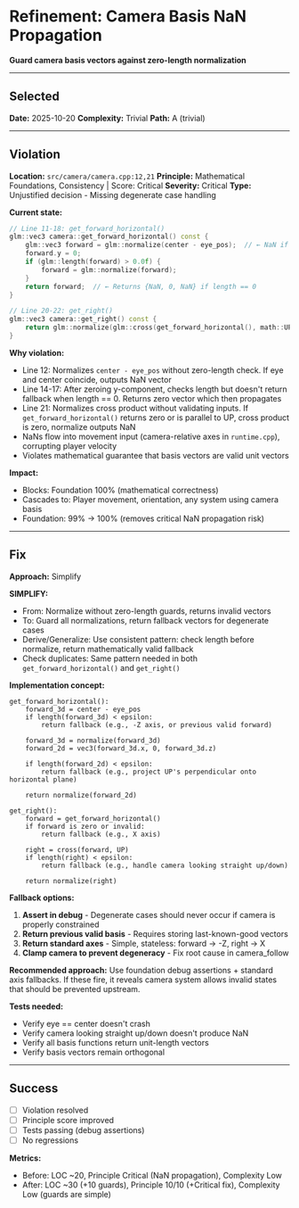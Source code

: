 # Refinement: Camera Basis NaN Propagation

**Guard camera basis vectors against zero-length normalization**

---

<!-- BEGIN: SELECT/SELECTED -->
## Selected

**Date:** 2025-10-20
**Complexity:** Trivial
**Path:** A (trivial)
<!-- END: SELECT/SELECTED -->

---

<!-- BEGIN: SELECT/VIOLATION -->
## Violation

**Location:** `src/camera/camera.cpp:12,21`
**Principle:** Mathematical Foundations, Consistency | Score: Critical
**Severity:** Critical
**Type:** Unjustified decision - Missing degenerate case handling

**Current state:**
```cpp
// Line 11-18: get_forward_horizontal()
glm::vec3 camera::get_forward_horizontal() const {
    glm::vec3 forward = glm::normalize(center - eye_pos);  // ← NaN if eye == center
    forward.y = 0;
    if (glm::length(forward) > 0.0f) {
        forward = glm::normalize(forward);
    }
    return forward;  // ← Returns {NaN, 0, NaN} if length == 0
}

// Line 20-22: get_right()
glm::vec3 camera::get_right() const {
    return glm::normalize(glm::cross(get_forward_horizontal(), math::UP));  // ← NaN if forward is zero or parallel to UP
}
```

**Why violation:**
- Line 12: Normalizes `center - eye_pos` without zero-length check. If eye and center coincide, outputs NaN vector
- Line 14-17: After zeroing y-component, checks length but doesn't return fallback when length == 0. Returns zero vector which then propagates
- Line 21: Normalizes cross product without validating inputs. If `get_forward_horizontal()` returns zero or is parallel to UP, cross product is zero, normalize outputs NaN
- NaNs flow into movement input (camera-relative axes in `runtime.cpp`), corrupting player velocity
- Violates mathematical guarantee that basis vectors are valid unit vectors

**Impact:**
- Blocks: Foundation 100% (mathematical correctness)
- Cascades to: Player movement, orientation, any system using camera basis
- Foundation: 99% → 100% (removes critical NaN propagation risk)
<!-- END: SELECT/VIOLATION -->

---

<!-- BEGIN: SELECT/FIX -->
## Fix

**Approach:** Simplify

**SIMPLIFY:**
- From: Normalize without zero-length guards, returns invalid vectors
- To: Guard all normalizations, return fallback vectors for degenerate cases
- Derive/Generalize: Use consistent pattern: check length before normalize, return mathematically valid fallback
- Check duplicates: Same pattern needed in both `get_forward_horizontal()` and `get_right()`

**Implementation concept:**

```pseudocode
get_forward_horizontal():
    forward_3d = center - eye_pos
    if length(forward_3d) < epsilon:
        return fallback (e.g., -Z axis, or previous valid forward)

    forward_3d = normalize(forward_3d)
    forward_2d = vec3(forward_3d.x, 0, forward_3d.z)

    if length(forward_2d) < epsilon:
        return fallback (e.g., project UP's perpendicular onto horizontal plane)

    return normalize(forward_2d)

get_right():
    forward = get_forward_horizontal()
    if forward is zero or invalid:
        return fallback (e.g., X axis)

    right = cross(forward, UP)
    if length(right) < epsilon:
        return fallback (e.g., handle camera looking straight up/down)

    return normalize(right)
```

**Fallback options:**
1. **Assert in debug** - Degenerate cases should never occur if camera is properly constrained
2. **Return previous valid basis** - Requires storing last-known-good vectors
3. **Return standard axes** - Simple, stateless: forward → -Z, right → X
4. **Clamp camera to prevent degeneracy** - Fix root cause in camera_follow

**Recommended approach:** Use foundation debug assertions + standard axis fallbacks. If these fire, it reveals camera system allows invalid states that should be prevented upstream.

**Tests needed:**
- Verify eye == center doesn't crash
- Verify camera looking straight up/down doesn't produce NaN
- Verify all basis functions return unit-length vectors
- Verify basis vectors remain orthogonal
<!-- END: SELECT/FIX -->

---

<!-- BEGIN: SELECT/SUCCESS -->
## Success

- [ ] Violation resolved
- [ ] Principle score improved
- [ ] Tests passing (debug assertions)
- [ ] No regressions

**Metrics:**
- Before: LOC ~20, Principle Critical (NaN propagation), Complexity Low
- After: LOC ~30 (+10 guards), Principle 10/10 (+Critical fix), Complexity Low (guards are simple)
<!-- END: SELECT/SUCCESS -->
